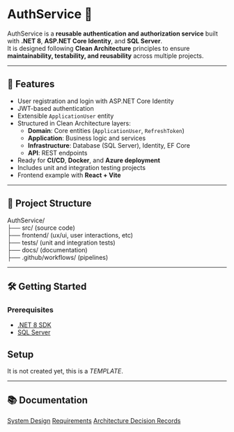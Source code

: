 # AuthService 🔐

AuthService is a **reusable authentication and authorization service** built with **.NET 8**, **ASP.NET Core Identity**, and **SQL Server**.  
It is designed following **Clean Architecture** principles to ensure **maintainability, testability, and reusability** across multiple projects.

---

## 🚀 Features

- User registration and login with ASP.NET Core Identity
- JWT-based authentication
- Extensible `ApplicationUser` entity
- Structured in Clean Architecture layers:
  - **Domain**: Core entities (`ApplicationUser`, `RefreshToken`)
  - **Application**: Business logic and services
  - **Infrastructure**: Database (SQL Server), Identity, EF Core
  - **API**: REST endpoints
- Ready for **CI/CD**, **Docker**, and **Azure deployment**
- Includes unit and integration testing projects
- Frontend example with **React + Vite**

---

## 📂 Project Structure

AuthService/</br>
├── src/ (source code) </br>
├── frontend/ (ux/ui, user interactions, etc) </br>
├── tests/ (unit and integration tests) </br>
├── docs/ (documentation) </br>
├── .github/workflows/ (pipelines) </br>

---

## 🛠️ Getting Started

### Prerequisites
- [.NET 8 SDK](https://dotnet.microsoft.com/download/dotnet/8.0)
- [SQL Server](https://www.microsoft.com/en-us/sql-server/sql-server-downloads)

## Setup
 
 It is not created yet, this is a *TEMPLATE*.

 ---

## 📚 Documentation
[System Design](/docs/system-design.md)
[Requirements](/docs/requirements.md)
[Architecture Decision Records](/docs/adr/)
